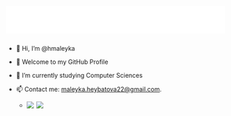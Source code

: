   <h1 align="center">
  <img src="https://raw.githubusercontent.com/hmaleyka/hmaleyka/main/header.svg" alt="Maleyka Heybatova" />
</h1> 

- 👋 Hi, I’m @hmaleyka
- 👀 Welcome to my GitHub Profile
- 🌱 I’m currently studying Computer Sciences
- 📫 Contact me: maleyka.heybatova22@gmail.com.


     - [<img align="left" width="22px" src="https://raw.githubusercontent.com/gauravghongde/social-icons/master/SVG/White/LinkedIN_black.svg"/>](http://linkedin.com/in/maleyka-heybatova-6a003b234)
 
       [<img align="left" width="22px" src="https://raw.githubusercontent.com/gauravghongde/social-icons/master/SVG/Black/Gmail_black.svg"/>](mailto:maleyka.heybatova.rauf@bsu.edu.az)
       
<!---
hmaleyka/hmaleyka is a ✨ special ✨ repository because its `README.md` (this file) appears on your GitHub profile.
You can click the Preview link to take a look at your changes.
--->
